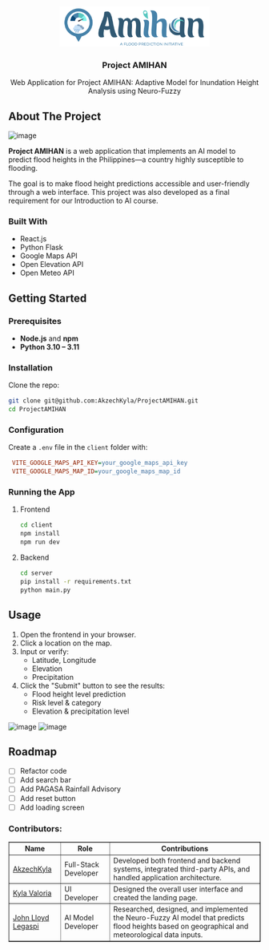 
<a id="readme-top"></a>

<!-- PROJECT LOGO -->
<br />
<div align="center">
  <a href="https://github.com/othneildrew/Best-README-Template">
    <img src="client/src/assets/Logo.png" alt="Logo" height="80">
  </a>

  <h3 align="center">Project AMIHAN</h3>

  <p align="center">
    Web Application for Project AMIHAN: Adaptive Model for Inundation Height Analysis using Neuro-Fuzzy
  </p>
</div>

<!-- ABOUT THE PROJECT -->
## About The Project
![image](https://github.com/user-attachments/assets/ed59001e-6290-405b-a053-842fe961f68f)

**Project AMIHAN** is a web application that implements an AI model to predict flood heights in the Philippines—a country highly susceptible to flooding.

The goal is to make flood height predictions accessible and user-friendly through a web interface. This project was also developed as a final requirement for our Introduction to AI course.

### Built With

* React.js
* Python Flask
* Google Maps API
* Open Elevation API
* Open Meteo API

<!-- GETTING STARTED -->
## Getting Started

### Prerequisites
- **Node.js** and **npm**
- **Python 3.10 – 3.11**

### Installation
Clone the repo:
   ```sh
   git clone git@github.com:AkzechKyla/ProjectAMIHAN.git
   cd ProjectAMIHAN
   ```

### Configuration
Create a `.env` file in the `client` folder with:
   ```ini
    VITE_GOOGLE_MAPS_API_KEY=your_google_maps_api_key
    VITE_GOOGLE_MAPS_MAP_ID=your_google_maps_map_id
   ```

### Running the App
1. Frontend
   ```sh
   cd client
   npm install
   npm run dev
   ```
2. Backend
   ```sh
   cd server
   pip install -r requirements.txt
   python main.py
   ```

<!-- USAGE EXAMPLES -->
## Usage
1. Open the frontend in your browser.
2. Click a location on the map.
3. Input or verify:
   * Latitude, Longitude
   * Elevation
   * Precipitation
4. Click the "Submit" button to see the results:
   * Flood height level prediction
   * Risk level & category
   * Elevation & precipitation level

![image](https://github.com/user-attachments/assets/8353939c-f3c8-4acb-b171-fef1777936ef)
![image](https://github.com/user-attachments/assets/fd34666e-b962-43fe-8110-5d33406f76de)

<!-- ROADMAP -->
## Roadmap

- [ ] Refactor code
- [ ] Add search bar
- [ ] Add PAGASA Rainfall Advisory
- [ ] Add reset button
- [ ] Add loading screen

### Contributors:
<table border="1">
  <tr>
    <th>Name</th>
    <th>Role</th>
    <th>Contributions</th>
  </tr>
  <tr>
    <td><a href="https://github.com/akzechkyla">AkzechKyla</a></td>
    <td>Full-Stack Developer</td>
    <td>Developed both frontend and backend systems, integrated third-party APIs, and handled application architecture.</td>
  </tr>
  <tr>
    <td><a href="https://github.com/kylavaloria">Kyla Valoria</a></td>
    <td>UI Developer</td>
    <td>Designed the overall user interface and created the landing page.</td>
  </tr>
  <tr>
    <td><a href="https://github.com/lloydlegaspi">John Lloyd Legaspi</a></td>
    <td>AI Model Developer</td>
    <td>Researched, designed, and implemented the Neuro-Fuzzy AI model that predicts flood heights based on geographical and meteorological data inputs.</td>
  </tr>
</table>

